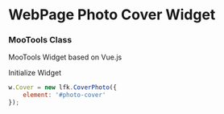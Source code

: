 # WebPage Photo Cover Widget
### MooTools Class
MooTools Widget based on Vue.js

Initialize Widget
```javascript
w.Cover = new lfk.CoverPhoto({
	element: '#photo-cover'
});
```
